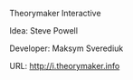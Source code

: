 Theorymaker Interactive

Idea: Steve Powell

Developer: Maksym Sverediuk

URL: http://i.theorymaker.info
